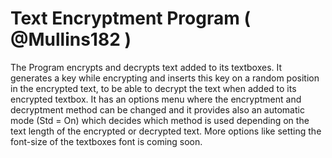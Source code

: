 # Text Encryptment Program ( @Mullins182 )

The Program encrypts and decrypts text added to its textboxes.
It generates a key while encrypting and inserts this key on a random position in the encrypted text, to be able to decrypt the text when added to its encrypted textbox.
It has an options menu where the encryptment and decryptment method can be changed and it provides also an automatic mode (Std = On) which decides which method is used depending 
on the text length of the encrypted or decrypted text.
More options like setting the font-size of the textboxes font is coming soon.
